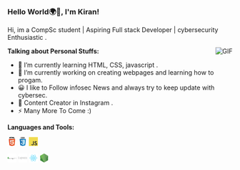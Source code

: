 ### Hello World🌍👋, I'm Kiran!

Hi, im a CompSc student | Aspiring Full stack Developer | cybersecurity Enthusiastic .

  <img align="right" alt="GIF" src="https://media2.giphy.com/media/IpeYSEZshTefe/giphy.gif?cid=6c09b952c4cd7960ca1d63c5178d718f3fd4505e8bd2dc85&rid=giphy.gif" />

**Talking about Personal Stuffs:**
- 🌱 I’m currently learning HTML, CSS, javascript .
- 🔭 I’m currently working on creating webpages and learning how to progam.
- 😀 I like to Follow infosec News and always try to keep update with cybersec.
- 💬 Content Creator in Instagram .
- ⚡ Many More To Come :) 

**Languages and Tools:**  

<code><img height="20" src="https://raw.githubusercontent.com/github/explore/80688e429a7d4ef2fca1e82350fe8e3517d3494d/topics/html/html.png"></code>
<code><img height="20" src="https://raw.githubusercontent.com/github/explore/80688e429a7d4ef2fca1e82350fe8e3517d3494d/topics/css/css.png"></code>
<code><img height="20" src="https://raw.githubusercontent.com/github/explore/80688e429a7d4ef2fca1e82350fe8e3517d3494d/topics/javascript/javascript.png"></code>


<code><img height="20" src="https://raw.githubusercontent.com/github/explore/80688e429a7d4ef2fca1e82350fe8e3517d3494d/topics/mongodb/mongodb.png"></code>
<code><img height="20" src="https://raw.githubusercontent.com/github/explore/80688e429a7d4ef2fca1e82350fe8e3517d3494d/topics/express/express.png"></code>
<code><img height="20" src="https://raw.githubusercontent.com/github/explore/80688e429a7d4ef2fca1e82350fe8e3517d3494d/topics/react/react.png"></code>
<code><img height="20" src="https://raw.githubusercontent.com/github/explore/80688e429a7d4ef2fca1e82350fe8e3517d3494d/topics/nodejs/nodejs.png"></code>

